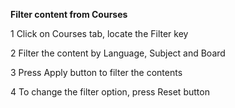 **Filter content from Courses**

1 Click on Courses tab, locate the Filter key

2 Filter the content by Language, Subject and Board

3 Press Apply button to filter the contents

4 To change the filter option, press Reset button
